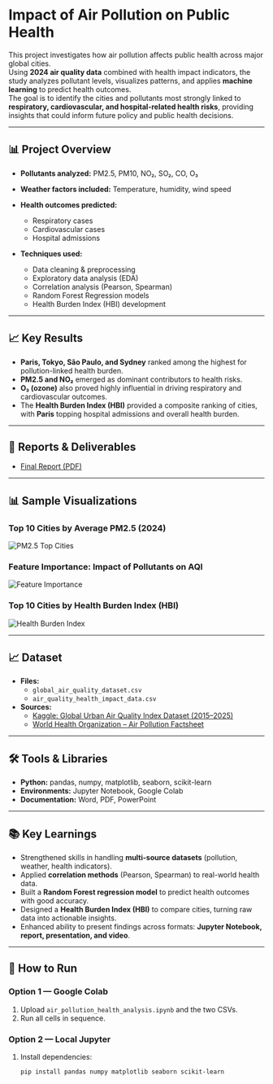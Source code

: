 # Impact of Air Pollution on Public Health

This project investigates how air pollution affects public health across major global cities.  
Using **2024 air quality data** combined with health impact indicators, the study analyzes pollutant levels, visualizes patterns, and applies **machine learning** to predict health outcomes.  
The goal is to identify the cities and pollutants most strongly linked to **respiratory, cardiovascular, and hospital-related health risks**, providing insights that could inform future policy and public health decisions.

---

## 📊 Project Overview
- **Pollutants analyzed:** PM2.5, PM10, NO₂, SO₂, CO, O₃  
- **Weather factors included:** Temperature, humidity, wind speed  
- **Health outcomes predicted:**  
  - Respiratory cases  
  - Cardiovascular cases  
  - Hospital admissions  

- **Techniques used:**  
  - Data cleaning & preprocessing  
  - Exploratory data analysis (EDA)  
  - Correlation analysis (Pearson, Spearman)  
  - Random Forest Regression models  
  - Health Burden Index (HBI) development  

---

## 📈 Key Results
- **Paris, Tokyo, São Paulo, and Sydney** ranked among the highest for pollution-linked health burden.  
- **PM2.5 and NO₂** emerged as dominant contributors to health risks.  
- **O₃ (ozone)** also proved highly influential in driving respiratory and cardiovascular outcomes.  
- The **Health Burden Index (HBI)** provided a composite ranking of cities, with **Paris** topping hospital admissions and overall health burden.  

---

## 📑 Reports & Deliverables
- [Final Report (PDF)](reports/Impact_of_Air_Pollution_on_Public_Health.pdf)  

---

## 📊 Sample Visualizations

### Top 10 Cities by Average PM2.5 (2024)
![PM2.5 Top Cities](reports/images/pm25_top_cities.png)

### Feature Importance: Impact of Pollutants on AQI
![Feature Importance](reports/images/feature_importance.png)

### Top 10 Cities by Health Burden Index (HBI)
![Health Burden Index](reports/images/hbi_top10.png)

---

## 📈 Dataset
- **Files:**  
  - `global_air_quality_dataset.csv`  
  - `air_quality_health_impact_data.csv`  
- **Sources:**  
  - [Kaggle: Global Urban Air Quality Index Dataset (2015–2025)](https://www.kaggle.com/datasets/syedmtalhahasan/global-urban-air-quality-index-dataset-2015-2025)  
  - [World Health Organization – Air Pollution Factsheet](https://www.who.int/health-topics/air-pollution)  

---

## 🛠️ Tools & Libraries
- **Python:** pandas, numpy, matplotlib, seaborn, scikit-learn  
- **Environments:** Jupyter Notebook, Google Colab  
- **Documentation:** Word, PDF, PowerPoint  

---

## 📚 Key Learnings
- Strengthened skills in handling **multi-source datasets** (pollution, weather, health indicators).  
- Applied **correlation methods** (Pearson, Spearman) to real-world health data.  
- Built a **Random Forest regression model** to predict health outcomes with good accuracy.  
- Designed a **Health Burden Index (HBI)** to compare cities, turning raw data into actionable insights.  
- Enhanced ability to present findings across formats: **Jupyter Notebook, report, presentation, and video**.  

---

## 📑 How to Run
### Option 1 — Google Colab
1. Upload `air_pollution_health_analysis.ipynb` and the two CSVs.  
2. Run all cells in sequence.  

### Option 2 — Local Jupyter
1. Install dependencies:  
   ```bash
   pip install pandas numpy matplotlib seaborn scikit-learn

